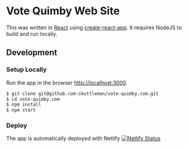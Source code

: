 # Vote Quimby Web Site

This was written in [React](https://reactjs.org/) using [create-react-app](https://www.npmjs.com/package/create-react-app). It requires NodeJS to build and run locally.

## Development

### Setup Locally

Run the app in the browser [http://localhost:3000](http://localhost:3000).

```bash
$ git clone git@github.com:skuttleman/vote-quimby.com.git
$ cd vote-quimby.com
$ npm install
$ npm start
```

### Deploy

The app is automatically deployed with Netlify
[![Netlify Status](https://api.netlify.com/api/v1/badges/5736fbdc-2c3f-45d6-bf6e-a23a18bb7a00/deploy-status)](https://app.netlify.com/sites/lucid-jones-385541/deploys)

